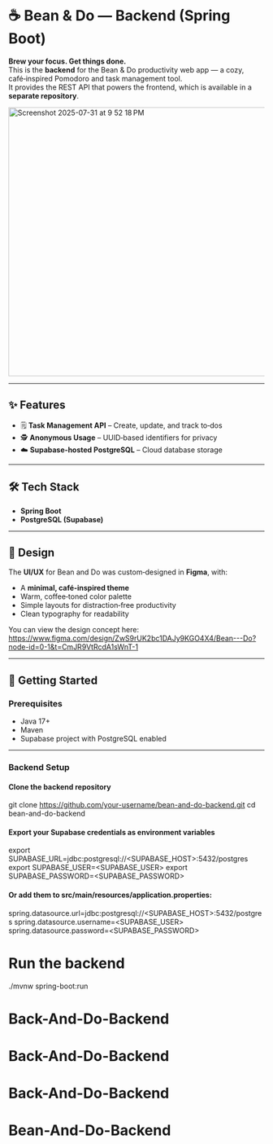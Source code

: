 # ☕ Bean & Do — Backend (Spring Boot)

**Brew your focus. Get things done.**  
This is the **backend** for the Bean & Do productivity web app — a cozy, café‑inspired Pomodoro and task management tool.  
It provides the REST API that powers the frontend, which is available in a **separate repository**.

<img width="736" height="528" alt="Screenshot 2025-07-31 at 9 52 18 PM" src="https://github.com/user-attachments/assets/46c0beb0-5ba0-4b55-903f-8ed0602c0a4b" />

---

## ✨ Features
- 🗒 **Task Management API** – Create, update, and track to‑dos
- 🕵️ **Anonymous Usage** – UUID‑based identifiers for privacy
- ☁️ **Supabase‑hosted PostgreSQL** – Cloud database storage

---

## 🛠 Tech Stack
- **Spring Boot** 
- **PostgreSQL (Supabase)**

---

## 🎨 Design
The **UI/UX** for Bean and Do was custom‑designed in **Figma**, with:
- A **minimal, café‑inspired theme**
- Warm, coffee‑toned color palette
- Simple layouts for distraction‑free productivity
- Clean typography for readability

You can view the design concept here: https://www.figma.com/design/ZwS9rUK2bc1DAJy9KGO4X4/Bean---Do?node-id=0-1&t=CmJR9VtRcdA1sWnT-1

---

## 🚀 Getting Started

### Prerequisites
- Java 17+
- Maven
- Supabase project with PostgreSQL enabled

---

### Backend Setup
#### Clone the backend repository
git clone https://github.com/your-username/bean-and-do-backend.git 
cd bean-and-do-backend

#### Export your Supabase credentials as environment variables
export SUPABASE_URL=jdbc:postgresql://<SUPABASE_HOST>:5432/postgres
export SUPABASE_USER=<SUPABASE_USER>
export SUPABASE_PASSWORD=<SUPABASE_PASSWORD>

#### Or add them to src/main/resources/application.properties:
spring.datasource.url=jdbc:postgresql://<SUPABASE_HOST>:5432/postgres
spring.datasource.username=<SUPABASE_USER>
spring.datasource.password=<SUPABASE_PASSWORD>

# Run the backend
./mvnw spring-boot:run
# Back-And-Do-Backend
# Back-And-Do-Backend
# Back-And-Do-Backend
# Bean-And-Do-Backend
